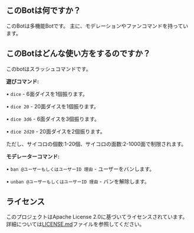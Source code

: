 ## このBotは何ですか？

このBotは多機能Botです。
主に、モデレーションやファンコマンドを持っています。

## このBotはどんな使い方をするのですか？

このbotはスラッシュコマンドです。

**遊びコマンド:**

• `dice` - 6面ダイスを1個振ります。

• `dice 20` - 20面ダイスを1個振ります。

• `dice 3d6` - 6面ダイスを3個振ります。

• `dice 2d20` - 20面ダイスを2個振ります。

ただし、サイコロの個数:1-20個、サイコロの面数:2-1000面で制限されます。

**モデレーターコマンド:**

• `ban @ユーザーもしくはユーザーID 理由` - ユーザーをバンします。

• `unban @ユーザーもしくはユーザーID 理由` - バンを解除します。

## ライセンス

このプロジェクトはApache License 2.0に基づいてライセンスされています。詳細については[LICENSE.md](LICENSE.md)ファイルを参照してください。